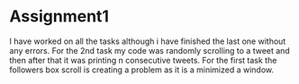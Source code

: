 # Assignment1
I have worked on all the tasks although i have finished the last one without any errors. For the 2nd task my code was randomly scrolling to a tweet and then after that it was printing n consecutive tweets. For the first task the followers box scroll is creating a problem as it is a minimized a window. 
